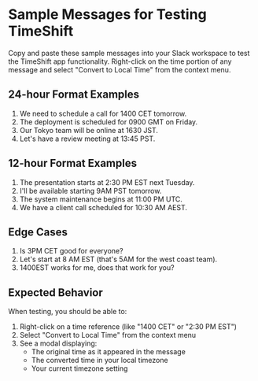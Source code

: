 # Sample Messages for Testing TimeShift

Copy and paste these sample messages into your Slack workspace to test the TimeShift app functionality. Right-click on the time portion of any message and select "Convert to Local Time" from the context menu.

## 24-hour Format Examples

1. We need to schedule a call for 1400 CET tomorrow.
2. The deployment is scheduled for 0900 GMT on Friday.
3. Our Tokyo team will be online at 1630 JST.
4. Let's have a review meeting at 13:45 PST.

## 12-hour Format Examples

1. The presentation starts at 2:30 PM EST next Tuesday.
2. I'll be available starting 9AM PST tomorrow.
3. The system maintenance begins at 11:00 PM UTC.
4. We have a client call scheduled for 10:30 AM AEST.

## Edge Cases

1. Is 3PM CET good for everyone?
2. Let's start at 8 AM EST (that's 5AM for the west coast team).
3. 1400EST works for me, does that work for you?

## Expected Behavior

When testing, you should be able to:

1. Right-click on a time reference (like "1400 CET" or "2:30 PM EST")
2. Select "Convert to Local Time" from the context menu
3. See a modal displaying:
   - The original time as it appeared in the message
   - The converted time in your local timezone
   - Your current timezone setting
